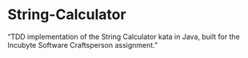 # String-Calculator
“TDD implementation of the String Calculator kata in Java, built for the Incubyte Software Craftsperson assignment.”
